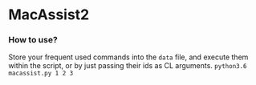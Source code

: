 # MacAssist2

### How to use?

Store your frequent used commands into the `data` file, and execute them within the script, or by just passing their ids as CL arguments.
`python3.6 macassist.py 1 2 3`

